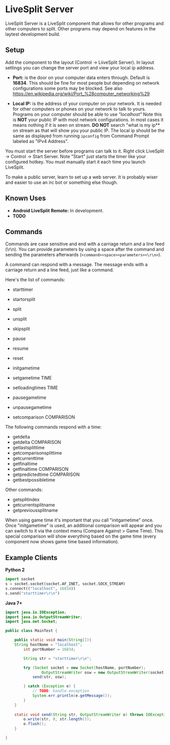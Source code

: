 # LiveSplit Server

LiveSplit Server is a LiveSplit component that allows for other programs and other computers to split. Other programs may depend on features in the laytest development build.

## Setup ##

Add the component to the layout (Control -> LiiveSplit Server). In layout settings you can change the server port and view your local ip address.

* **Port:** is the door on your computer data enters through. Default is **16834**. This should be fine for most people but depending on network configurations some ports may be blocked. See also https://en.wikipedia.org/wiki/Port_%28computer_networking%29

* **Local IP:** is the address of your computer on your network. It is needed for other computers or phones on your network to talk to yours. Programs on your computer should be able to use *"localhost"* Note this is **NOT** your public IP with most network configurations. In most cases it means nothing if it is seen on stream. **DO NOT** search "what is my ip** on stream as that will show you your public IP. The local ip should be the same as displayed from running `ipconfig` from Command Prompt labeled as "IPv4 Address".

You must start the server before programs can talk to it. Right click LiveSplit -> Control -> Start Server. Note "Start" just starts the timer like your configured hotkey. You must manually start it each time you launch LiveSplit.

To make a public server, learn to set up a web server. It is probably wiser and easier to use an irc bot or something else though.

## Known Uses ##

* **Android LiveSplit Remote:** In development.
* **TODO**

## Commands ##

Commands are case sensitive and end with a carriage return and a line feed (\r\n). You can provide parameters by using a space after the command and sending the parameters afterwards (`<command><space><parameters><\r\n>`).

A command can respond with a message. The message ends with a carriage return and a line feed, just like a command.

Here's the list of commands:

* starttimer
* startorsplit
* split
* unsplit
* skipsplit
* pause
* resume
* reset

* initgametime
* setgametime TIME
* setloadingtimes TIME
* pausegametime
* unpausegametime

* setcomparison COMPARISON

The following commands respond with a time:

* getdelta
* getdelta COMPARISON
* getlastsplittime
* getcomparisonsplittime
* getcurrenttime
* getfinaltime
* getfinaltime COMPARISON
* getpredictedtime COMPARISON
* getbestpossibletime

Other commands:

* getsplitindex
* getcurrentsplitname
* getprevioussplitname

When using game time it's important that you call "initgametime" once. Once "initgametime" is used, an additional comparison will appear and you can switch to it via the context menu (Compare Against > Game Time). This special comparison will show everything based on the game time (every component now shows game time based information).

## Example Clients ##

**Python 2**

```python
import socket
s = socket.socket(socket.AF_INET, socket.SOCK_STREAM)
s.connect(("localhost", 16834))
s.send("starttimer\r\n")
```
**Java 7+**

```java
import java.io.IOException;
import java.io.OutputStreamWriter;
import java.net.Socket;

public class MainTest {

	public static void main(String[]){
    String hostName = "localhost";
		int portNumber = 16834;

		String str = "starttimer\r\n";

		try (Socket socket = new Socket(hostName, portNumber);
				OutputStreamWriter osw = new OutputStreamWriter(socket.getOutputStream(), "UTF-8")) {
			send(str, osw);			

		} catch (Exception e) {
			// TODO: handle exception
			System.err.println(e.getMessage());
		}
    }
	
    static void send(String str, OutputStreamWriter o) throws IOException {
		o.write(str, 0, str.length());
		o.flush();
	}

}
```
